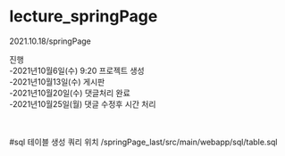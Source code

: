 # lecture_springPage
2021.10.18/springPage

진행<br>
-2021년10월6일(수) 9:20 프로젝트 생성<br>
-2021년10월13일(수) 게시판<br>
-2021년10월20일(수) 댓글처리 완료<br>
-2021년10월25일(월) 댓글 수정후 시간 처리

<br>
<br>
#sql 테이블 생성 쿼리 위치
/springPage_last/src/main/webapp/sql/table.sql
